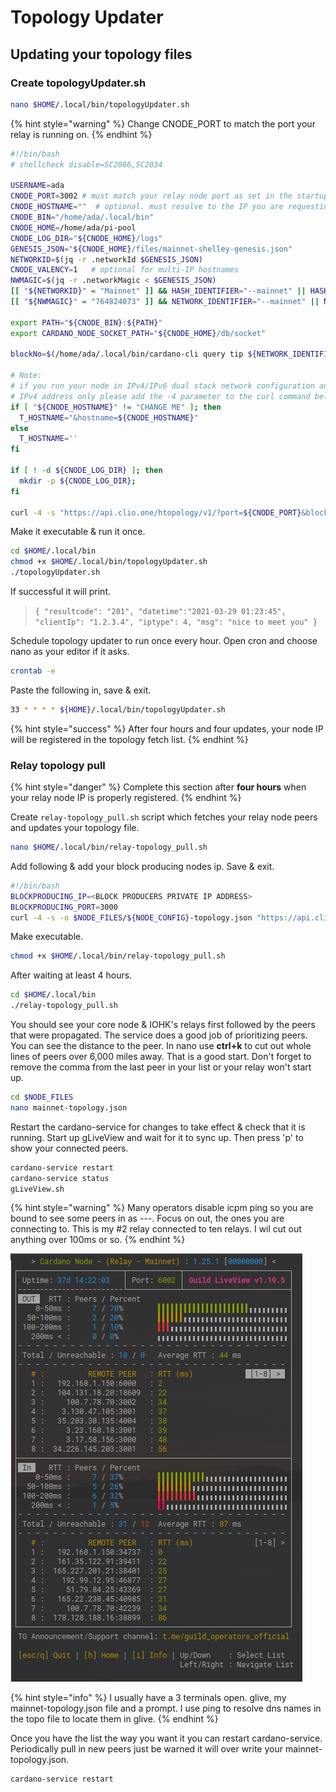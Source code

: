 # Topology Updater

## Updating your topology files

### Create topologyUpdater.sh

```bash
nano $HOME/.local/bin/topologyUpdater.sh
```

{% hint style="warning" %}
Change CNODE\_PORT to match the port your relay is running on.
{% endhint %}

```bash
#!/bin/bash
# shellcheck disable=SC2086,SC2034
 
USERNAME=ada
CNODE_PORT=3002 # must match your relay node port as set in the startup command
CNODE_HOSTNAME=""  # optional. must resolve to the IP you are requesting from
CNODE_BIN="/home/ada/.local/bin"
CNODE_HOME=/home/ada/pi-pool
CNODE_LOG_DIR="${CNODE_HOME}/logs"
GENESIS_JSON="${CNODE_HOME}/files/mainnet-shelley-genesis.json"
NETWORKID=$(jq -r .networkId $GENESIS_JSON)
CNODE_VALENCY=1   # optional for multi-IP hostnames
NWMAGIC=$(jq -r .networkMagic < $GENESIS_JSON)
[[ "${NETWORKID}" = "Mainnet" ]] && HASH_IDENTIFIER="--mainnet" || HASH_IDENTIFIER="--testnet-magic ${NWMAGIC}"
[[ "${NWMAGIC}" = "764824073" ]] && NETWORK_IDENTIFIER="--mainnet" || NETWORK_IDENTIFIER="--testnet-magic ${NWMAGIC}"
 
export PATH="${CNODE_BIN}:${PATH}"
export CARDANO_NODE_SOCKET_PATH="${CNODE_HOME}/db/socket"
 
blockNo=$(/home/ada/.local/bin/cardano-cli query tip ${NETWORK_IDENTIFIER} | jq -r .blockNo )
 
# Note:
# if you run your node in IPv4/IPv6 dual stack network configuration and want announced the
# IPv4 address only please add the -4 parameter to the curl command below  (curl -4 -s ...)
if [ "${CNODE_HOSTNAME}" != "CHANGE ME" ]; then
  T_HOSTNAME="&hostname=${CNODE_HOSTNAME}"
else
  T_HOSTNAME=''
fi

if [ ! -d ${CNODE_LOG_DIR} ]; then
  mkdir -p ${CNODE_LOG_DIR};
fi
 
curl -4 -s "https://api.clio.one/htopology/v1/?port=${CNODE_PORT}&blockNo=${blockNo}&valency=${CNODE_VALENCY}&magic=${NWMAGIC}${T_HOSTNAME}" | tee -a $CNODE_LOG_DIR/topologyUpdater_lastresult.json
```

Make it executable & run it once.

```bash
cd $HOME/.local/bin
chmod +x $HOME/.local/bin/topologyUpdater.sh
./topologyUpdater.sh
```

If successful it will print.

> `{ "resultcode": "201", "datetime":"2021-03-29 01:23:45", "clientIp": "1.2.3.4", "iptype": 4, "msg": "nice to meet you" }`

Schedule topology updater to run once every hour. Open cron and choose nano as your editor if it asks.

```bash
crontab -e
```

Paste the following in, save & exit.

```bash
33 * * * * ${HOME}/.local/bin/topologyUpdater.sh
```

{% hint style="success" %}
After four hours and four updates, your node IP will be registered in the topology fetch list.
{% endhint %}

### Relay topology pull

{% hint style="danger" %}
Complete this section after **four hours** when your relay node IP is properly registered.
{% endhint %}

Create `relay-topology_pull.sh` script which fetches your relay node peers and updates your topology file.

```bash
nano $HOME/.local/bin/relay-topology_pull.sh
```

Add following & add your block producing nodes ip. Save & exit.

```bash
#!/bin/bash
BLOCKPRODUCING_IP=<BLOCK PRODUCERS PRIVATE IP ADDRESS>
BLOCKPRODUCING_PORT=3000
curl -4 -s -o $NODE_FILES/${NODE_CONFIG}-topology.json "https://api.clio.one/htopology/v1/fetch/?max=15&customPeers=\${BLOCKPRODUCING_IP}:\${BLOCKPRODUCING_PORT}:1|relays-new.cardano-mainnet.iohk.io:3001:2"
```

Make executable.

```bash
chmod +x $HOME/.local/bin/relay-topology_pull.sh
```

After waiting at least 4 hours.

```bash
cd $HOME/.local/bin
./relay-topology_pull.sh
```

You should see your core node & IOHK's relays first followed by the peers that were propagated. The service does a good job of prioritizing peers. You can see the distance to the peer. In nano use **ctrl+k** to cut out whole lines of peers over 6,000 miles away. That is a good start. Don't forget to remove the comma from the last peer in your list or your relay won't start up.

```bash
cd $NODE_FILES
nano mainnet-topology.json
```

Restart the cardano-service for changes to take effect & check that it is running. Start up gLiveView and wait for it to sync up. Then press 'p' to show your connected peers.

```bash
cardano-service restart
cardano-service status
gLiveView.sh
```

{% hint style="warning" %}
Many operators disable icpm ping so you are bound to see some peers in as ---. Focus on out, the ones you are connecting to. This is my \#2 relay connected to ten relays. I wil cut out anything over 100ms or so.
{% endhint %}

![](../../../.gitbook/assets/glive-relay-peers.png)

{% hint style="info" %}
I usually have a 3 terminals open. glive, my mainnet-topology.json file and a prompt. I use ping to resolve dns names in the topo file to locate them in glive.
{% endhint %}

Once you have the list the way you want it you can restart cardano-service. Periodically pull in new peers just be warned it will over write your mainnet-topology.json.

```bash
cardano-service restart
```


